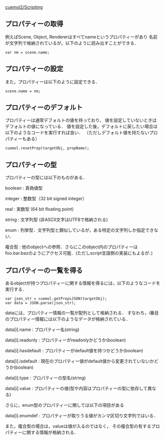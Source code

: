 [cuemol2/Scripting](../../../cuemol2/Scripting)
## プロパティーの取得
例えばScene, Object, Rendererはすべてnameというプロパティーがあり
名前が文字列で格納されているが，以下のように読み出すことができる．
```
var nm = scene.name;
```

## プロパティーの設定
また，プロパティーは以下のように設定できる．
```
scene.name = nm;
```

## プロパティーのデフォルト
プロパティーは通常デフォルトの値を持っており，
値を設定していないときはデフォルトの値になっている．
値を設定した後，デフォルトに戻したい場合は以下のようなコードを実行すれば良い．
（ただしデフォルト値を持たないプロパティーもある）
```
cuemol.resetProp(targetObj, propName);
```


## プロパティーの型
プロパティーの型には以下のものがある．

boolean
:   真偽値型

integer
:   整数型（32 bit signed integer）

real
:   実数型 (64 bit floating point)

string
:   文字列型 (非ASCII文字はUTF8で格納される)

enum
:   列挙型．文字列型と類似しているが，ある特定の文字列しか指定できない．

複合型
:   他のobjectへの参照．さらにこのobject内のプロパティーは
foo.bar.bazのようにアクセス可能．(ただしscript言語側の実装にもよるが．)

## プロパティーの一覧を得る
あるobjectが持つプロパティーに関する情報を得るには，以下のようなコードを実行する．

```
var json_str = cuemol.getPropsJSON(targetObj);
var data = JSON.parse(json_str);
```

dataには，プロパティー情報の一覧が配列として格納される．
すなわち，i番目のプロパティー情報には以下のようなデータが格納されている．

data[i].name
:   プロパティー名(string)

data[i].readonly
:   プロパティーがreadonlyかどうか(boolean)

data[i].hasdefault
:   プロパティーがdefault値を持つかどうか(boolean)

data[i].isdefault
:   現在のプロパティー値がdefault値から変更されていないかどうか(boolean)

data[i].type
:   プロパティーの型名(string)

data[i].value
:   プロパティーの値(型や内容はプロパティーの型に依存して異なる)

さらに，enum型のプロパティーに関しては以下の項目がある

data[i].enumdef
:   プロパティーが取りうる値がカンマ区切り文字列ではいる．

また，複合型の場合は，valueは値が入るのではなく，
その複合型の有するプロパティーに関する情報が格納される．